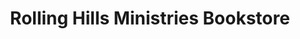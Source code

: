 ---
title: "Rolling Hills Ministries Bookstore"
url: /ruston/rolling-hills-ministries-bookstore/
shop: books
---